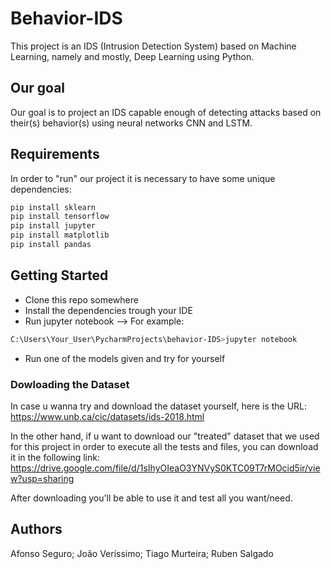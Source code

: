 # Behavior-IDS
This project is an IDS (Intrusion Detection System) based on Machine Learning, namely and mostly, Deep Learning using Python.

## Our goal
Our goal is to project an IDS capable enough of detecting attacks based on their(s) behavior(s) using neural networks CNN and LSTM.

## Requirements
In order to "run" our project it is necessary to have some unique dependencies:

```bash
pip install sklearn
pip install tensorflow
pip install jupyter
pip install matplotlib
pip install pandas
```

## Getting Started
- Clone this repo somewhere
- Install the dependencies trough your IDE
- Run jupyter notebook --> For example:

```bash
C:\Users\Your_User\PycharmProjects\behavior-IDS>jupyter notebook
```

- Run one of the models given and try for yourself

### Dowloading the Dataset
In case u wanna try and download the dataset yourself, here is the URL:
https://www.unb.ca/cic/datasets/ids-2018.html

In the other hand, if u want to download our "treated" dataset that we used for this project in order to execute all the tests and files, you can download it in the following link:
https://drive.google.com/file/d/1sIhyOIeaO3YNVyS0KTC09T7rMOcid5ir/view?usp=sharing

After downloading you'll be able to use it and test all you want/need.

## Authors
Afonso Seguro;
João Veríssimo;
Tiago Murteira;
Ruben Salgado
